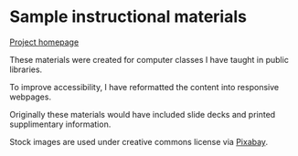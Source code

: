 # Sample instructional materials
<a href="https://zlogikon.github.io/instructional-files/">Project homepage</a>

These materials were created for computer classes I have taught in public libraries.

To improve accessibility, I have reformatted the content into responsive webpages.

Originally these materials would have included slide decks and printed supplimentary information.

Stock images are used under creative commons license via <a href="https://pixabay.com/">Pixabay</a>.

